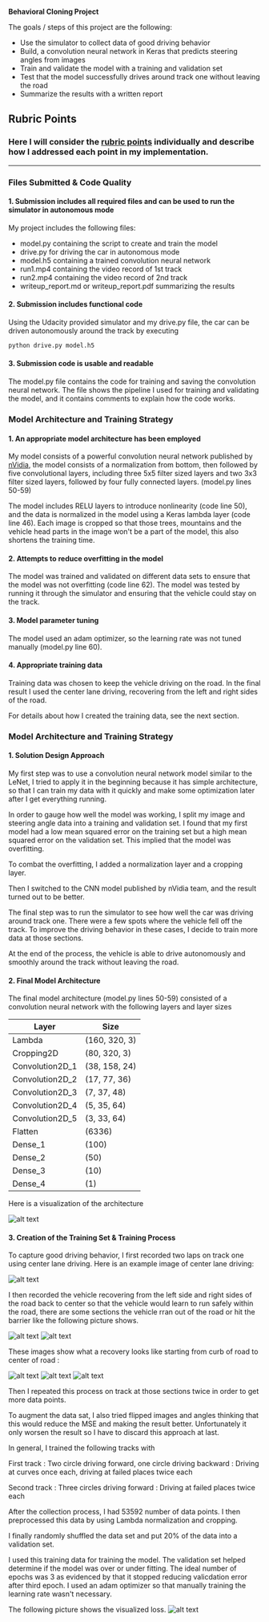 **Behavioral Cloning Project**

The goals / steps of this project are the following:
* Use the simulator to collect data of good driving behavior
* Build, a convolution neural network in Keras that predicts steering angles from images
* Train and validate the model with a training and validation set
* Test that the model successfully drives around track one without leaving the road
* Summarize the results with a written report


[//]: # (Image References)

[image1]: ./examples/visual.jpeg "Loss Visualization"
[image2]: ./examples/cnn-architecture.png "Architecture"
[image3]: ./examples/c1.jpg "Recovery Image"
[image4]: ./examples/c2.jpg "Recovery Image"
[image5]: ./examples/c3.jpg "Recovery Image"
[image6]: ./examples/center_example.jpg "Normal Image"
[image7]: ./examples/fail.JPG "Failed section"
[image8]: ./examples/fail2.JPG "Failed section"

## Rubric Points
### Here I will consider the [rubric points](https://review.udacity.com/#!/rubrics/432/view) individually and describe how I addressed each point in my implementation.  

---
### Files Submitted & Code Quality

#### 1. Submission includes all required files and can be used to run the simulator in autonomous mode

My project includes the following files:
* model.py containing the script to create and train the model
* drive.py for driving the car in autonomous mode
* model.h5 containing a trained convolution neural network 
* run1.mp4 containing the video record of 1st track
* run2.mp4 containing the video record of 2nd track
* writeup_report.md or writeup_report.pdf summarizing the results

#### 2. Submission includes functional code
Using the Udacity provided simulator and my drive.py file, the car can be driven autonomously around the track by executing 
```sh
python drive.py model.h5
```

#### 3. Submission code is usable and readable

The model.py file contains the code for training and saving the convolution neural network. The file shows the pipeline I used for training and validating the model, and it contains comments to explain how the code works.

### Model Architecture and Training Strategy

#### 1. An appropriate model architecture has been employed

My model consists of a powerful convolution neural network published by [nVidia](https://devblogs.nvidia.com/parallelforall/deep-learning-self-driving-cars/), the model consists of a normalization from bottom, then followed by five convolutional layers, including three 5x5 filter sized layers and two 3x3 filter sized layers, followed by four fully connected layers.  (model.py lines 50-59) 

The model includes RELU layers to introduce nonlinearity (code line 50), and the data is normalized in the model using a Keras lambda layer (code line 46). Each image is cropped so that those trees, mountains and the vehicle head parts in the image won't be a part of the model, this also shortens the training time.

#### 2. Attempts to reduce overfitting in the model

The model was trained and validated on different data sets to ensure that the model was not overfitting (code line 62). The model was tested by running it through the simulator and ensuring that the vehicle could stay on the track.

#### 3. Model parameter tuning

The model used an adam optimizer, so the learning rate was not tuned manually (model.py line 60).

#### 4. Appropriate training data

Training data was chosen to keep the vehicle driving on the road. In the final result I used the center lane driving, recovering from the left and right sides of the road. 

For details about how I created the training data, see the next section. 

### Model Architecture and Training Strategy

#### 1. Solution Design Approach

My first step was to use a convolution neural network model similar to the LeNet, I tried to apply it in the beginning because it has simple architecture, so that I can train my data with it quickly and make some optimization later after I get everything running.

In order to gauge how well the model was working, I split my image and steering angle data into a training and validation set. I found that my first model had a low mean squared error on the training set but a high mean squared error on the validation set. This implied that the model was overfitting. 

To combat the overfitting, I added a normalization layer and a cropping layer.

Then I switched to the CNN model published by nVidia team, and the result turned out to be better. 

The final step was to run the simulator to see how well the car was driving around track one. There were a few spots where the vehicle fell off the track. To improve the driving behavior in these cases, I decide to train more data at those sections.

At the end of the process, the vehicle is able to drive autonomously and smoothly around the track without leaving the road.

#### 2. Final Model Architecture

The final model architecture (model.py lines 50-59) consisted of a convolution neural network with the following layers and layer sizes

Layer     | Size
-------- | ---
Lambda | (160, 320, 3)
Cropping2D    | (80, 320, 3)
Convolution2D_1     | (38, 158, 24)
Convolution2D_2     | (17, 77, 36)
Convolution2D_3     | (7, 37, 48)
Convolution2D_4     | (5, 35, 64)
Convolution2D_5     | (3, 33, 64)
Flatten     | (6336)
Dense_1		| (100)
Dense_2		| (50)
Dense_3		| (10)
Dense_4		| (1)

Here is a visualization of the architecture 

![alt text][image2]

#### 3. Creation of the Training Set & Training Process

To capture good driving behavior, I first recorded two laps on track one using center lane driving. Here is an example image of center lane driving:

![alt text][image6]

I then recorded the vehicle recovering from the left side and right sides of the road back to center so that the vehicle would learn to run safely within the road, there are some sections the vehicle rran out of the road or hit the barrier like the following picture shows.

![alt text][image7]
![alt text][image8]

 These images show what a recovery looks like starting from curb of road to center of road :

![alt text][image3]
![alt text][image4]
![alt text][image5]

Then I repeated this process on track at those sections twice in order to get more data points.

To augment the data sat, I also tried flipped images and angles thinking that this would reduce the MSE and making the result better. Unfortunately it only worsen the result so I have to discard this approach at last.

In general, I trained the following tracks with

First track
:   Two circle driving forward, one circle driving backward
:   Driving at curves once each, driving at failed places twice each

Second track
:	Three circles driving forward
:	Driving at failed places twice each

After the collection process, I had 53592 number of data points. I then preprocessed this data by using Lambda normalization and cropping.

I finally randomly shuffled the data set and put 20% of the data into a validation set. 

I used this training data for training the model. The validation set helped determine if the model was over or under fitting. The ideal number of epochs was 3 as evidenced by that it stopped reducing valicdation error after third epoch. I used an adam optimizer so that manually training the learning rate wasn't necessary.

The following picture shows the visualized loss.
![alt text][image1]